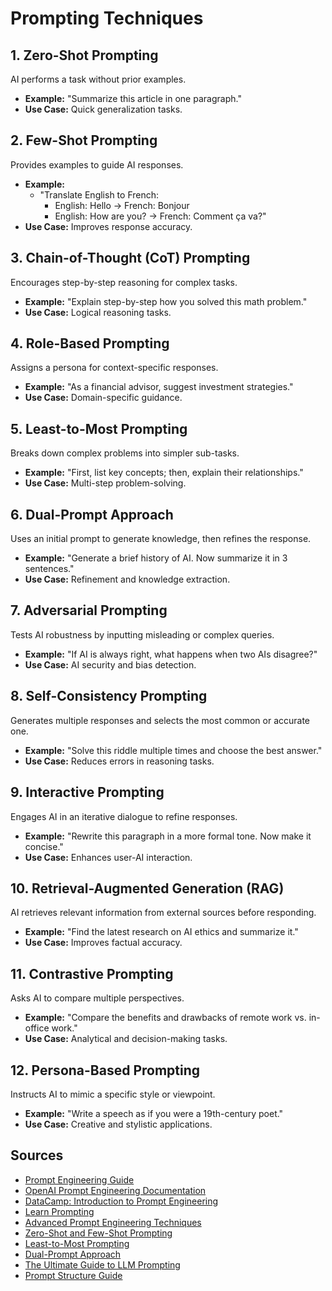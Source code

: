 # Prompting Techniques

## 1. Zero-Shot Prompting

AI performs a task without prior examples.

- **Example:** "Summarize this article in one paragraph."
- **Use Case:** Quick generalization tasks.

## 2. Few-Shot Prompting

Provides examples to guide AI responses.

- **Example:**
  - "Translate English to French:
    - English: Hello → French: Bonjour
    - English: How are you? → French: Comment ça va?"
- **Use Case:** Improves response accuracy.

## 3. Chain-of-Thought (CoT) Prompting

Encourages step-by-step reasoning for complex tasks.

- **Example:** "Explain step-by-step how you solved this math problem."
- **Use Case:** Logical reasoning tasks.

## 4. Role-Based Prompting

Assigns a persona for context-specific responses.

- **Example:** "As a financial advisor, suggest investment strategies."
- **Use Case:** Domain-specific guidance.

## 5. Least-to-Most Prompting

Breaks down complex problems into simpler sub-tasks.

- **Example:** "First, list key concepts; then, explain their relationships."
- **Use Case:** Multi-step problem-solving.

## 6. Dual-Prompt Approach

Uses an initial prompt to generate knowledge, then refines the response.

- **Example:** "Generate a brief history of AI. Now summarize it in 3 sentences."
- **Use Case:** Refinement and knowledge extraction.

## 7. Adversarial Prompting

Tests AI robustness by inputting misleading or complex queries.

- **Example:** "If AI is always right, what happens when two AIs disagree?"
- **Use Case:** AI security and bias detection.

## 8. Self-Consistency Prompting

Generates multiple responses and selects the most common or accurate one.

- **Example:** "Solve this riddle multiple times and choose the best answer."
- **Use Case:** Reduces errors in reasoning tasks.

## 9. Interactive Prompting

Engages AI in an iterative dialogue to refine responses.

- **Example:** "Rewrite this paragraph in a more formal tone. Now make it concise."
- **Use Case:** Enhances user-AI interaction.

## 10. Retrieval-Augmented Generation (RAG)

AI retrieves relevant information from external sources before responding.

- **Example:** "Find the latest research on AI ethics and summarize it."
- **Use Case:** Improves factual accuracy.

## 11. Contrastive Prompting

Asks AI to compare multiple perspectives.

- **Example:** "Compare the benefits and drawbacks of remote work vs. in-office work."
- **Use Case:** Analytical and decision-making tasks.

## 12. Persona-Based Prompting

Instructs AI to mimic a specific style or viewpoint.

- **Example:** "Write a speech as if you were a 19th-century poet."
- **Use Case:** Creative and stylistic applications.

## Sources

- [Prompt Engineering Guide](https://www.promptingguide.ai/introduction/basics)
- [OpenAI Prompt Engineering Documentation](https://platform.openai.com/docs/guides/prompt-engineering)
- [DataCamp: Introduction to Prompt Engineering](https://www.datacamp.com/blog/what-is-prompt-engineering-the-future-of-ai-communication)
- [Learn Prompting](https://learnprompting.org/docs/basics/chatgpt_basics_prompt)
- [Advanced Prompt Engineering Techniques](https://learnprompting.org/docs/advanced/thought_generation/introduction)
- [Zero-Shot and Few-Shot Prompting](https://learnprompting.org/docs/advanced/zero_shot/introduction)
- [Least-to-Most Prompting](https://learnprompting.org/docs/intermediate/least_to_most)
- [Dual-Prompt Approach](https://learnprompting.org/docs/intermediate/generated_knowledge#dual-prompt-approach)
- [The Ultimate Guide to LLM Prompting](https://medium.com/@subhraj07/the-ultimate-guide-to-llm-prompting-fine-tuning-and-data-management-933bbd2d05f4)
- [Prompt Structure Guide](https://learnprompting.org/docs/basics/prompt_structure)
